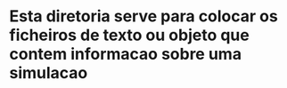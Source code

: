 # Esta diretoria serve para colocar os ficheiros de texto ou objeto que contem informacao sobre uma simulacao